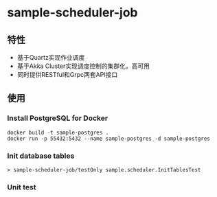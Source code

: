 # sample-scheduler-job

## 特性

- 基于Quartz实现作业调度
- 基于Akka Cluster实现调度控制的集群化，高可用
- 同时提供RESTful和Grpc两套API接口

## 使用

### Install PostgreSQL for Docker

```shell script
docker build -t sample-postgres . 
docker run -p 55432:5432 --name sample-postgres -d sample-postgres 
```

### Init database tables

```sbtshell
> sample-scheduler-job/testOnly sample.scheduler.InitTablesTest
```

### Unit test

```sbtshell

```

